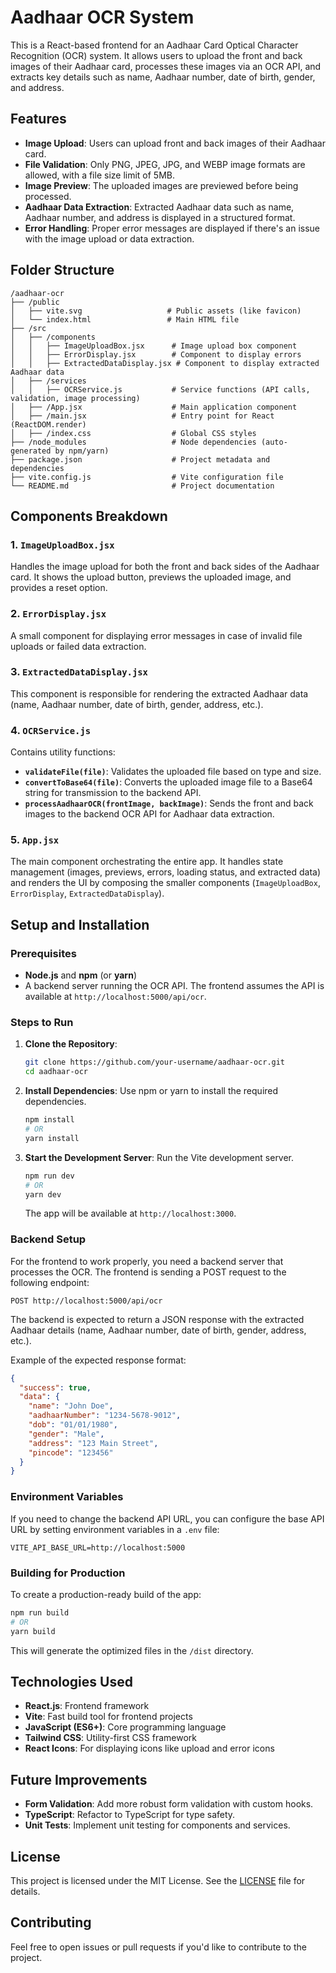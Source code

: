
# Aadhaar OCR System

This is a React-based frontend for an Aadhaar Card Optical Character Recognition (OCR) system. It allows users to upload the front and back images of their Aadhaar card, processes these images via an OCR API, and extracts key details such as name, Aadhaar number, date of birth, gender, and address.

## Features
- **Image Upload**: Users can upload front and back images of their Aadhaar card.
- **File Validation**: Only PNG, JPEG, JPG, and WEBP image formats are allowed, with a file size limit of 5MB.
- **Image Preview**: The uploaded images are previewed before being processed.
- **Aadhaar Data Extraction**: Extracted Aadhaar data such as name, Aadhaar number, and address is displayed in a structured format.
- **Error Handling**: Proper error messages are displayed if there's an issue with the image upload or data extraction.

## Folder Structure
```
/aadhaar-ocr
├── /public
│   ├── vite.svg                   # Public assets (like favicon)
│   └── index.html                 # Main HTML file
├── /src
│   ├── /components
│   │   ├── ImageUploadBox.jsx      # Image upload box component
│   │   ├── ErrorDisplay.jsx        # Component to display errors
│   │   ├── ExtractedDataDisplay.jsx # Component to display extracted Aadhaar data
│   ├── /services
│   │   ├── OCRService.js           # Service functions (API calls, validation, image processing)
│   ├── /App.jsx                    # Main application component
│   ├── /main.jsx                   # Entry point for React (ReactDOM.render)
│   ├── /index.css                  # Global CSS styles
├── /node_modules                   # Node dependencies (auto-generated by npm/yarn)
├── package.json                    # Project metadata and dependencies
├── vite.config.js                  # Vite configuration file
└── README.md                       # Project documentation
```

## Components Breakdown

### 1. `ImageUploadBox.jsx`
Handles the image upload for both the front and back sides of the Aadhaar card. It shows the upload button, previews the uploaded image, and provides a reset option.

### 2. `ErrorDisplay.jsx`
A small component for displaying error messages in case of invalid file uploads or failed data extraction.

### 3. `ExtractedDataDisplay.jsx`
This component is responsible for rendering the extracted Aadhaar data (name, Aadhaar number, date of birth, gender, address, etc.).

### 4. `OCRService.js`
Contains utility functions:
- **`validateFile(file)`**: Validates the uploaded file based on type and size.
- **`convertToBase64(file)`**: Converts the uploaded image file to a Base64 string for transmission to the backend API.
- **`processAadhaarOCR(frontImage, backImage)`**: Sends the front and back images to the backend OCR API for Aadhaar data extraction.

### 5. `App.jsx`
The main component orchestrating the entire app. It handles state management (images, previews, errors, loading status, and extracted data) and renders the UI by composing the smaller components (`ImageUploadBox`, `ErrorDisplay`, `ExtractedDataDisplay`).

## Setup and Installation

### Prerequisites
- **Node.js** and **npm** (or **yarn**)
- A backend server running the OCR API. The frontend assumes the API is available at `http://localhost:5000/api/ocr`.

### Steps to Run

1. **Clone the Repository**:
   ```bash
   git clone https://github.com/your-username/aadhaar-ocr.git
   cd aadhaar-ocr
   ```

2. **Install Dependencies**:
   Use npm or yarn to install the required dependencies.
   ```bash
   npm install
   # OR
   yarn install
   ```

3. **Start the Development Server**:
   Run the Vite development server.
   ```bash
   npm run dev
   # OR
   yarn dev
   ```

   The app will be available at `http://localhost:3000`.

### Backend Setup

For the frontend to work properly, you need a backend server that processes the OCR. The frontend is sending a POST request to the following endpoint:
```
POST http://localhost:5000/api/ocr
```
The backend is expected to return a JSON response with the extracted Aadhaar details (name, Aadhaar number, date of birth, gender, address, etc.).

Example of the expected response format:
```json
{
  "success": true,
  "data": {
    "name": "John Doe",
    "aadhaarNumber": "1234-5678-9012",
    "dob": "01/01/1980",
    "gender": "Male",
    "address": "123 Main Street",
    "pincode": "123456"
  }
}
```

### Environment Variables

If you need to change the backend API URL, you can configure the base API URL by setting environment variables in a `.env` file:
```env
VITE_API_BASE_URL=http://localhost:5000
```

### Building for Production

To create a production-ready build of the app:
```bash
npm run build
# OR
yarn build
```
This will generate the optimized files in the `/dist` directory.

## Technologies Used

- **React.js**: Frontend framework
- **Vite**: Fast build tool for frontend projects
- **JavaScript (ES6+)**: Core programming language
- **Tailwind CSS**: Utility-first CSS framework
- **React Icons**: For displaying icons like upload and error icons

## Future Improvements

- **Form Validation**: Add more robust form validation with custom hooks.
- **TypeScript**: Refactor to TypeScript for type safety.
- **Unit Tests**: Implement unit testing for components and services.

## License
This project is licensed under the MIT License. See the [LICENSE](LICENSE) file for details.

## Contributing
Feel free to open issues or pull requests if you'd like to contribute to the project.

